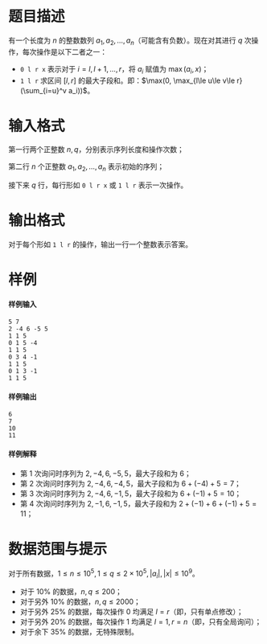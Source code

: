 
# 题目描述

有一个长度为 $n$ 的整数数列 $a_1, a_2, \dots, a_n$（可能含有负数）。现在对其进行 $q$ 次操作，每次操作是以下二者之一：

- `0 l r x` 表示对于 $i = l, l+1, \dots, r$，将 $a_i$ 赋值为 $\max(a_i, x)$；
- `1 l r` 求区间 $[l, r]$ 的最大子段和。即：$\max(0, \max_{l\le u\le v\le r} (\sum_{i=u}^v a_i))$。


# 输入格式

第一行两个正整数 $n,q$，分别表示序列长度和操作次数；

第二行 $n$ 个正整数 $a_1, a_2, \dots, a_n$ 表示初始的序列；

接下来 $q$ 行，每行形如 `0 l r x` 或 `1 l r` 表示一次操作。


# 输出格式

对于每个形如 `1 l r` 的操作，输出一行一个整数表示答案。

# 样例

#### 样例输入

```plain
5 7
2 -4 6 -5 5
1 1 5
0 1 5 -4
1 1 5
0 3 4 -1
1 1 5
0 1 3 -1
1 1 5
```

#### 样例输出

```plain
6
7
10
11
```

#### 样例解释

- 第 $1$ 次询问时序列为 $2,-4,6,-5,5$，最大子段和为 $6$；
- 第 $2$ 次询问时序列为 $2,-4,6,-4,5$，最大子段和为 $6+(-4)+5=7$；
- 第 $3$ 次询问时序列为 $2,-4,6,-1,5$，最大子段和为 $6+(-1)+5=10$；
- 第 $4$ 次询问时序列为 $2,-1,6,-1,5$，最大子段和为 $2+(-1)+6+(-1)+5=11$；


# 数据范围与提示

对于所有数据，$1\le n\le10^5, 1\le q\le 2\times 10^5, |a_i|, |x|\le 10^9$。

- 对于 $10\%$ 的数据，$n,q\le 200$；
- 对于另外 $10\%$ 的数据，$n,q\le 2000$；
- 对于另外 $25\%$ 的数据，每次操作 $0$ 均满足 $l=r$（即，只有单点修改）；
- 对于另外 $20\%$ 的数据，每次操作 $1$ 均满足 $l = 1, r = n$（即，只有全局询问）；
- 对于余下 $35\%$ 的数据，无特殊限制。

